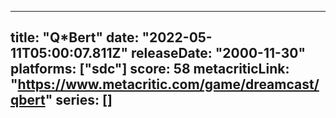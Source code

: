 
---
title: "Q*Bert"
date: "2022-05-11T05:00:07.811Z"
releaseDate: "2000-11-30"
platforms: ["sdc"]
score: 58
metacriticLink: "https://www.metacritic.com/game/dreamcast/qbert"
series: []
---
